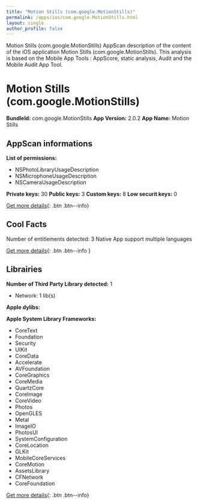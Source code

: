 ```yaml
---
title: "Motion Stills (com.google.MotionStills)"
permalink: /apps/ios/com.google.MotionStills.html
layout: single
author_profile: false
---
```

Motion Stills (com.google.MotionStills) AppScan description of the content of the iOS application Motion Stills (com.google.MotionStills). This analysis is based on the Mobile App Tools : AppScore, static analysis, Audit and the Mobile Audit App Tool.

# Motion Stills (com.google.MotionStills)

**BundleId:** com.google.MotionStills
**App Version:** 2.0.2
**App Name:** Motion Stills


## AppScan informations 

**List of permissions:** 
- NSPhotoLibraryUsageDescription
- NSMicrophoneUsageDescription
- NSCameraUsageDescription
  
  
**Private keys:** 30
**Public keys:** 3
**Custom keys:** 8
**Low securit keys:** 0
  
[Get more details](/pricing.html){: .btn .btn--info}

## Cool Facts

Number of entitlements detected: 3
Native App
support multiple languages
  
[Get more details](/pricing.html){: .btn .btn--info }

## Librairies 
**Number of Third Party Library detected:** 1
- Network: 1 lib(s)


**Apple dylibs:**


**Apple System Library Frameworks:**
- CoreText
- Foundation
- Security
- UIKit
- CoreData
- Accelerate
- AVFoundation
- CoreGraphics
- CoreMedia
- QuartzCore
- CoreImage
- CoreVideo
- Photos
- OpenGLES
- Metal
- ImageIO
- PhotosUI
- SystemConfiguration
- CoreLocation
- GLKit
- MobileCoreServices
- CoreMotion
- AssetsLibrary
- CFNetwork
- CoreFoundation


  
[Get more details](/pricing.html){: .btn .btn--info}

